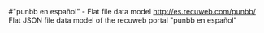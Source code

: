 #"punbb en español" - Flat file data model
http://es.recuweb.com/punbb/
Flat JSON file data model of the recuweb portal "punbb en español"
